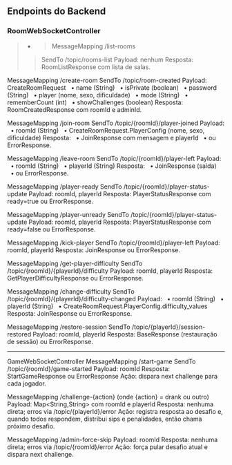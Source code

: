 ## Endpoints do Backend
### RoomWebSocketController
> * >MessageMapping /list-rooms
> > SendTo /topic/rooms-list
>  > Payload: nenhum
>  > Resposta: RoomListResponse com lista de salas.


MessageMapping /create-room
SendTo /topic/room-created
Payload: CreateRoomRequest
  • name (String)
  • isPrivate (boolean)
  • password (String)
  • player (nome, sexo, dificuldade)
  • mode (String)
  • rememberCount (int)
  • showChallenges (boolean)
Resposta: RoomCreatedResponse com roomId e adminId.


MessageMapping /join-room
SendTo /topic/{roomId}/player-joined
Payload:
  • roomId (String)
  • CreateRoomRequest.PlayerConfig (nome, sexo, dificuldade)
Resposta:
  • JoinResponse com mensagem e playerId
  • ou ErrorResponse.


MessageMapping /leave-room
SendTo /topic/{roomId}/player-left
Payload:
  • roomId (String)
  • playerId (String)
Resposta:
  • JoinResponse (saída)
  • ou ErrorResponse.


MessageMapping /player-ready
SendTo /topic/{roomId}/player-status-update
Payload: roomId, playerId
Resposta: PlayerStatusResponse com ready=true ou ErrorResponse.


MessageMapping /player-unready
SendTo /topic/{roomId}/player-status-update
Payload: roomId, playerId
Resposta: PlayerStatusResponse com ready=false ou ErrorResponse.


MessageMapping /kick-player
SendTo /topic/{roomId}/player-left
Payload: roomId, playerId
Resposta: JoinResponse ou ErrorResponse.


MessageMapping /get-player-difficulty
SendTo /topic/{roomId}/{playerId}/difficulty
Payload: roomId, playerId
Resposta: GetPlayerDifficultyResponse ou ErrorResponse.


MessageMapping /change-difficulty
SendTo /topic/{roomId}/{playerId}/difficulty-changed
Payload:
  • roomId (String)
  • playerId (String)
  • CreateRoomRequest.PlayerConfig.difficulty_values
Resposta: JoinResponse ou ErrorResponse.


MessageMapping /restore-session
SendTo /topic/{playerId}/session-restored
Payload: roomId, playerId
Resposta: BaseResponse (restauração de sessão) ou ErrorResponse.


<hr></hr>
GameWebSocketController
MessageMapping /start-game
SendTo /topic/{roomId}/game-started
Payload: roomId
Resposta: StartGameResponse ou ErrorResponse
Ação: dispara next challenge para cada jogador.


MessageMapping /challenge-{action}
(onde {action} = drank ou outro)
Payload: Map<String,String> com roomId e playerId
Resposta: nenhuma direta; erros via
/topic/{playerId}/error
Ação: registra resposta ao desafio e, quando todos respondem, distribui sips e penalidades, então chama próximo desafio.


MessageMapping /admin-force-skip
Payload: roomId
Resposta: nenhuma direta; erros via
/topic/{roomId}/error
Ação: força pular desafio atual e dispara next challenge.